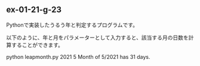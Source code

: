 ## ex-01-21-g-23
Pythonで実装したうるう年と判定するプログラムです。

以下のように、年と月をパラメーターとして入力すると、該当する月の日数を計算することができます。
    
python leapmonth.py 2021 5
Month of 5/2021 has 31 days.
